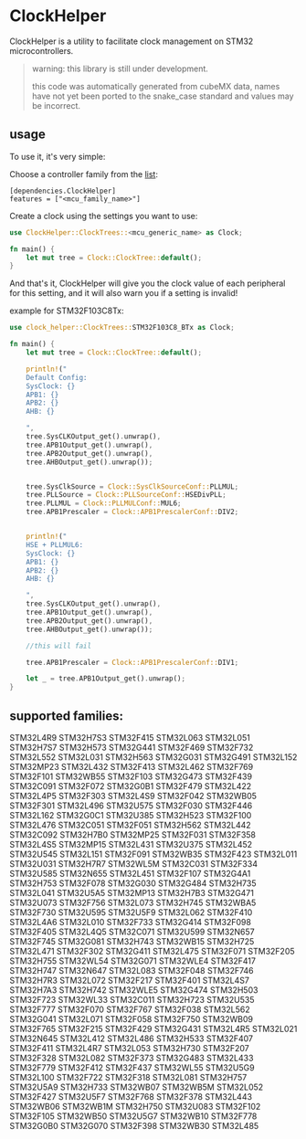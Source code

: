 # ClockHelper
ClockHelper is a utility to facilitate clock management on STM32 microcontrollers.

>warning:
>this library is still under development.
>
>this code was automatically generated from cubeMX data, names have not yet been ported to the snake_case standard and values ​​may be incorrect.

## usage
To use it, it's very simple:

Choose a controller family from the [list](#supported-families):

```
[dependencies.ClockHelper]
features = ["<mcu_family_name>"]
```

Create a clock using the settings you want to use:
```Rust
use ClockHelper::ClockTrees::<mcu_generic_name> as Clock;

fn main() {
    let mut tree = Clock::ClockTree::default();
}
```

And that's it, ClockHelper will give you the clock value of each peripheral for this setting, and it will also warn you if a setting is invalid!

example for STM32F103C8Tx:

```Rust
use clock_helper::ClockTrees::STM32F103C8_BTx as Clock;

fn main() {
    let mut tree = Clock::ClockTree::default();

    println!("
    Default Config:
    SysClock: {}
    APB1: {}
    APB2: {}
    AHB: {}

    ", 
    tree.SysCLKOutput_get().unwrap(), 
    tree.APB1Output_get().unwrap(),
    tree.APB2Output_get().unwrap(),
    tree.AHBOutput_get().unwrap());


    tree.SysClkSource = Clock::SysClkSourceConf::PLLMUL;
    tree.PLLSource = Clock::PLLSourceConf::HSEDivPLL;
    tree.PLLMUL = Clock::PLLMULConf::MUL6;
    tree.APB1Prescaler = Clock::APB1PrescalerConf::DIV2;


    println!("
    HSE + PLLMUL6:
    SysClock: {}
    APB1: {}
    APB2: {}
    AHB: {}

    ", 
    tree.SysCLKOutput_get().unwrap(), 
    tree.APB1Output_get().unwrap(),
    tree.APB2Output_get().unwrap(),
    tree.AHBOutput_get().unwrap());

    //this will fail

    tree.APB1Prescaler = Clock::APB1PrescalerConf::DIV1;

    let _ = tree.APB1Output_get().unwrap();
}

```

## supported families:
STM32L4R9
STM32H7S3
STM32F415
STM32L063
STM32L051
STM32H7S7
STM32H573
STM32G441
STM32F469
STM32F732
STM32L552
STM32L031
STM32H563
STM32G031
STM32G491
STM32L152
STM32MP23
STM32L432
STM32F413
STM32L462
STM32F769
STM32F101
STM32WB55
STM32F103
STM32G473
STM32F439
STM32C091
STM32F072
STM32G0B1
STM32F479
STM32L422
STM32L4P5
STM32F303
STM32L4S9
STM32F042
STM32WB05
STM32F301
STM32L496
STM32U575
STM32F030
STM32F446
STM32L162
STM32G0C1
STM32U385
STM32H523
STM32F100
STM32L476
STM32C051
STM32F051
STM32H562
STM32L442
STM32C092
STM32H7B0
STM32MP25
STM32F031
STM32F358
STM32L4S5
STM32MP15
STM32L431
STM32U375
STM32L452
STM32U545
STM32L151
STM32F091
STM32WB35
STM32F423
STM32L011
STM32U031
STM32H7R7
STM32WL5M
STM32C031
STM32F334
STM32U585
STM32N655
STM32L451
STM32F107
STM32G4A1
STM32H753
STM32F078
STM32G030
STM32G484
STM32H735
STM32L041
STM32U5A5
STM32MP13
STM32H7B3
STM32G471
STM32U073
STM32F756
STM32L073
STM32H745
STM32WBA5
STM32F730
STM32U595
STM32U5F9
STM32L062
STM32F410
STM32L4A6
STM32L010
STM32F733
STM32G414
STM32F098
STM32F405
STM32L4Q5
STM32C071
STM32U599
STM32N657
STM32F745
STM32G081
STM32H743
STM32WB15
STM32H725
STM32L471
STM32F302
STM32G411
STM32L475
STM32F071
STM32F205
STM32H755
STM32WL54
STM32G071
STM32WLE4
STM32F417
STM32H747
STM32N647
STM32L083
STM32F048
STM32F746
STM32H7R3
STM32L072
STM32F217
STM32F401
STM32L4S7
STM32H7A3
STM32H742
STM32WLE5
STM32G474
STM32H503
STM32F723
STM32WL33
STM32C011
STM32H723
STM32U535
STM32F777
STM32F070
STM32F767
STM32F038
STM32L562
STM32G041
STM32L071
STM32F058
STM32F750
STM32WB09
STM32F765
STM32F215
STM32F429
STM32G431
STM32L4R5
STM32L021
STM32N645
STM32L412
STM32L486
STM32H533
STM32F407
STM32F411
STM32L4R7
STM32L053
STM32H730
STM32F207
STM32F328
STM32L082
STM32F373
STM32G483
STM32L433
STM32F779
STM32F412
STM32F437
STM32WL55
STM32U5G9
STM32L100
STM32F722
STM32F318
STM32L081
STM32H757
STM32U5A9
STM32H733
STM32WB07
STM32WB5M
STM32L052
STM32F427
STM32U5F7
STM32F768
STM32F378
STM32L443
STM32WB06
STM32WB1M
STM32H750
STM32U083
STM32F102
STM32F105
STM32WB50
STM32U5G7
STM32WB10
STM32F778
STM32G0B0
STM32G070
STM32F398
STM32WB30
STM32L485

